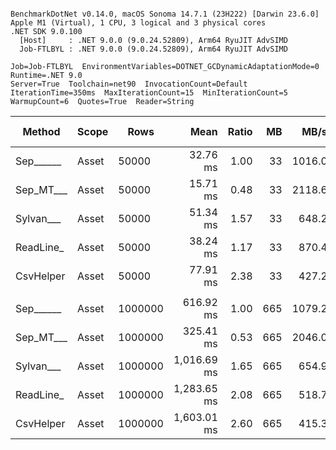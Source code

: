 ```

BenchmarkDotNet v0.14.0, macOS Sonoma 14.7.1 (23H222) [Darwin 23.6.0]
Apple M1 (Virtual), 1 CPU, 3 logical and 3 physical cores
.NET SDK 9.0.100
  [Host]     : .NET 9.0.0 (9.0.24.52809), Arm64 RyuJIT AdvSIMD
  Job-FTLBYL : .NET 9.0.0 (9.0.24.52809), Arm64 RyuJIT AdvSIMD

Job=Job-FTLBYL  EnvironmentVariables=DOTNET_GCDynamicAdaptationMode=0  Runtime=.NET 9.0  
Server=True  Toolchain=net90  InvocationCount=Default  
IterationTime=350ms  MaxIterationCount=15  MinIterationCount=5  
WarmupCount=6  Quotes=True  Reader=String  

```
| Method    | Scope | Rows    | Mean        | Ratio | MB  | MB/s   | ns/row | Allocated  | Alloc Ratio |
|---------- |------ |-------- |------------:|------:|----:|-------:|-------:|-----------:|------------:|
| Sep______ | Asset | 50000   |    32.76 ms |  1.00 |  33 | 1016.0 |  655.1 |   13.48 MB |        1.00 |
| Sep_MT___ | Asset | 50000   |    15.71 ms |  0.48 |  33 | 2118.6 |  314.2 |   13.52 MB |        1.00 |
| Sylvan___ | Asset | 50000   |    51.34 ms |  1.57 |  33 |  648.2 | 1026.9 |   13.63 MB |        1.01 |
| ReadLine_ | Asset | 50000   |    38.24 ms |  1.17 |  33 |  870.4 |  764.8 |  119.44 MB |        8.86 |
| CsvHelper | Asset | 50000   |    77.91 ms |  2.38 |  33 |  427.2 | 1558.2 |   13.64 MB |        1.01 |
|           |       |         |             |       |     |        |        |            |             |
| Sep______ | Asset | 1000000 |   616.92 ms |  1.00 | 665 | 1079.2 |  616.9 |  260.41 MB |        1.00 |
| Sep_MT___ | Asset | 1000000 |   325.41 ms |  0.53 | 665 | 2046.0 |  325.4 |  261.58 MB |        1.00 |
| Sylvan___ | Asset | 1000000 | 1,016.69 ms |  1.65 | 665 |  654.9 | 1016.7 |  260.57 MB |        1.00 |
| ReadLine_ | Asset | 1000000 | 1,283.65 ms |  2.08 | 665 |  518.7 | 1283.7 | 2385.07 MB |        9.16 |
| CsvHelper | Asset | 1000000 | 1,603.01 ms |  2.60 | 665 |  415.3 | 1603.0 |  260.58 MB |        1.00 |
